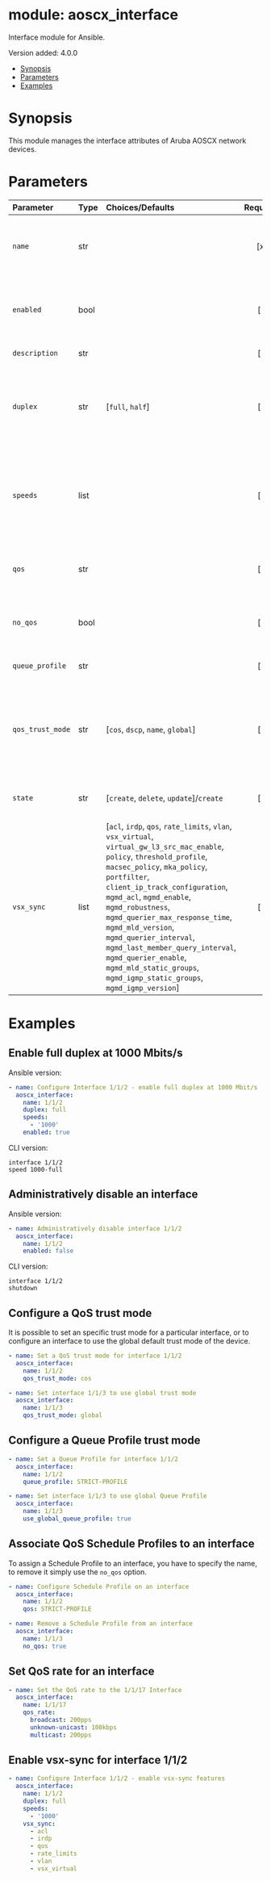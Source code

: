 # module: aoscx_interface

Interface module for Ansible.

Version added: 4.0.0

 - [Synopsis](#Synpsis)
 - [Parameters](#Parameters)
 - [Examples](#Examples)

# Synopsis

This module manages the interface attributes of Aruba AOSCX network devices.

# Parameters

| Parameter        | Type | Choices/Defaults                                                                                                                                                                                                                                                                                                                                                                                                                                                           | Required | Comments                                                                                                                   |
|:-----------------|:-----|:---------------------------------------------------------------------------------------------------------------------------------------------------------------------------------------------------------------------------------------------------------------------------------------------------------------------------------------------------------------------------------------------------------------------------------------------------------------------------|:--------:|:---------------------------------------------------------------------------------------------------------------------------|
| `name`           | str  |                                                                                                                                                                                                                                                                                                                                                                                                                                                                            | [x]      | Name of the interface. Should be in the format chassis/slot/port e.g. 1/2/3.                                               |
| `enabled`        | bool |                                                                                                                                                                                                                                                                                                                                                                                                                                                                            | [ ]      | Administrative state of the interface. Use true to administratively enable it.                                             |
| `description`    | str  |                                                                                                                                                                                                                                                                                                                                                                                                                                                                            | [ ]      | Description of the interface.                                                                                              |
| `duplex`         | str  | [`full`, `half`]                                                                                                                                                                                                                                                                                                                                                                                                                                                           | [ ]      | Configure the interface for full duplex or half duplex. If this value is specified, `speeds` must also be specified.       |
| `speeds`         | list |                                                                                                                                                                                                                                                                                                                                                                                                                                                                            | [ ]      | Configure the speeds of the interface in megabits per second. If this value is specified, `duplex` must also be specified. |
| `qos`            | str  |                                                                                                                                                                                                                                                                                                                                                                                                                                                                            | [ ]      | Name of existing QoS configuration to apply to the interface.                                                              |
| `no_qos`         | bool |                                                                                                                                                                                                                                                                                                                                                                                                                                                                            | [ ]      | Flag to remove the existing Qos of the interface. Use True to remove it.                                                   |
| `queue_profile`  | str  |                                                                                                                                                                                                                                                                                                                                                                                                                                                                            | [ ]      | Name of queue profile to apply to interface.                                                                               |
| `qos_trust_mode` | str  | [`cos`, `dscp`, `name`, `global`]                                                                                                                                                                                                                                                                                                                                                                                                                                          | [ ]      | Specifies the interface QoS Trust Mode. 'global' configures the interface to use the global configuration instead.         |
| `state`          | str  | [`create`, `delete`, `update`]/`create`                                                                                                                                                                                                                                                                                                                                                                                                                                    | [ ]      | The action to be taken with the current Interface.                                                                         |
| `vsx_sync`       | list | [`acl`, `irdp`, `qos`, `rate_limits`, `vlan`, `vsx_virtual`, `virtual_gw_l3_src_mac_enable`, `policy`, `threshold_profile`, `macsec_policy`, `mka_policy`, `portfilter`, `client_ip_track_configuration`, `mgmd_acl`, `mgmd_enable`, `mgmd_robustness`, `mgmd_querier_max_response_time`, `mgmd_mld_version`, `mgmd_querier_interval`, `mgmd_last_member_query_interval`, `mgmd_querier_enable`, `mgmd_mld_static_groups`, `mgmd_igmp_static_groups`, `mgmd_igmp_version`] | [ ]      | Controls which attributes should be synchonized between VSX peers.                                                         |


# Examples

## Enable full duplex at 1000 Mbits/s

Ansible version:

```YAML
- name: Configure Interface 1/1/2 - enable full duplex at 1000 Mbit/s
  aoscx_interface:
    name: 1/1/2
    duplex: full
    speeds:
      - '1000'
    enabled: true
```

CLI version:

```
interface 1/1/2
speed 1000-full
```

## Administratively disable an interface

Ansible version:

```YAML
- name: Administratively disable interface 1/1/2
  aoscx_interface:
    name: 1/1/2
    enabled: false
```

CLI version:

```
interface 1/1/2
shutdown
```

## Configure a QoS trust mode

It is possible to set an specific trust mode for a particular interface, or to
configure an interface to use the global default trust mode of the device.

```YAML
- name: Set a QoS trust mode for interface 1/1/2
  aoscx_interface:
    name: 1/1/2
    qos_trust_mode: cos

- name: Set interface 1/1/3 to use global trust mode
  aoscx_interface:
    name: 1/1/3
    qos_trust_mode: global
```

## Configure a Queue Profile trust mode

```YAML
- name: Set a Queue Profile for interface 1/1/2
  aoscx_interface:
    name: 1/1/2
    queue_profile: STRICT-PROFILE

- name: Set interface 1/1/3 to use global Queue Profile
  aoscx_interface:
    name: 1/1/3
    use_global_queue_profile: true
```

## Associate QoS Schedule Profiles to an interface

To assign a Schedule Profile to an interface, you have to specify the name, to
remove it simply use the `no_qos` option.

```YAML
- name: Configure Schedule Profile on an interface
  aoscx_interface:
    name: 1/1/2
    qos: STRICT-PROFILE

- name: Remove a Schedule Profile from an interface
  aoscx_interface:
    name: 1/1/3
    no_qos: true
```

## Set QoS rate for an interface

```YAML
- name: Set the QoS rate to the 1/1/17 Interface
  aoscx_interface:
    name: 1/1/17
    qos_rate:
      broadcast: 200pps
      unknown-unicast: 100kbps
      multicast: 200pps
```

## Enable vsx-sync for interface 1/1/2

```YAML
- name: Configure Interface 1/1/2 - enable vsx-sync features
  aoscx_interface:
    name: 1/1/2
    duplex: full
    speeds:
      - '1000'
    vsx_sync:
      - acl
      - irdp
      - qos
      - rate_limits
      - vlan
      - vsx_virtual
```
